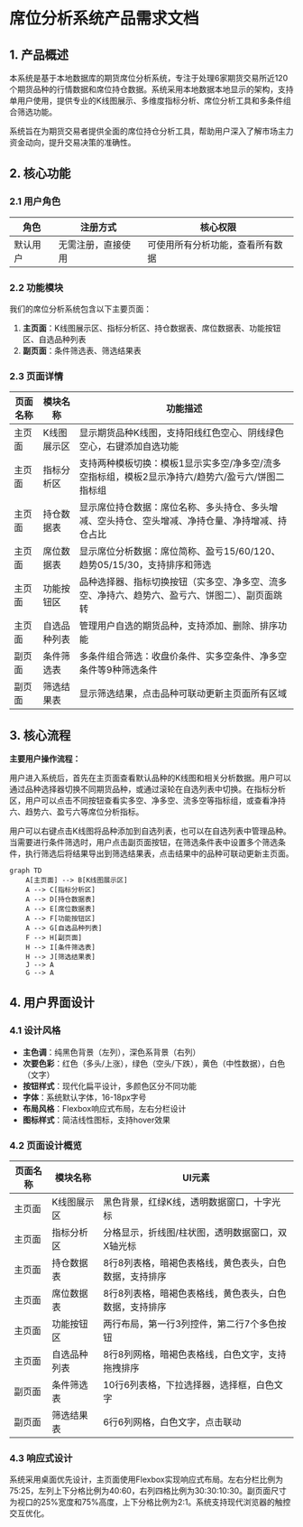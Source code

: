 # 席位分析系统产品需求文档

## 1. 产品概述

本系统是基于本地数据库的期货席位分析系统，专注于处理6家期货交易所近120个期货品种的行情数据和席位持仓数据。系统采用本地数据本地显示的架构，支持单用户使用，提供专业的K线图展示、多维度指标分析、席位分析工具和多条件组合筛选功能。

系统旨在为期货交易者提供全面的席位持仓分析工具，帮助用户深入了解市场主力资金动向，提升交易决策的准确性。

## 2. 核心功能

### 2.1 用户角色

| 角色 | 注册方式 | 核心权限 |
|------|----------|----------|
| 默认用户 | 无需注册，直接使用 | 可使用所有分析功能，查看所有数据 |

### 2.2 功能模块

我们的席位分析系统包含以下主要页面：

1. **主页面**：K线图展示区、指标分析区、持仓数据表、席位数据表、功能按钮区、自选品种列表
2. **副页面**：条件筛选表、筛选结果表

### 2.3 页面详情

| 页面名称 | 模块名称 | 功能描述 |
|----------|----------|----------|
| 主页面 | K线图展示区 | 显示期货品种K线图，支持阳线红色空心、阴线绿色空心，右键添加自选功能 |
| 主页面 | 指标分析区 | 支持两种模板切换：模板1显示实多空/净多空/流多空指标组，模板2显示净持六/趋势六/盈亏六/饼图二指标组 |
| 主页面 | 持仓数据表 | 显示席位持仓数据：席位名称、多头持仓、多头增减、空头持仓、空头增减、净持仓量、净持增减、持仓占比 |
| 主页面 | 席位数据表 | 显示席位分析数据：席位简称、盈亏15/60/120、趋势05/15/30，支持排序和筛选 |
| 主页面 | 功能按钮区 | 品种选择器、指标切换按钮（实多空、净多空、流多空、净持六、趋势六、盈亏六、饼图二）、副页面跳转 |
| 主页面 | 自选品种列表 | 管理用户自选的期货品种，支持添加、删除、排序功能 |
| 副页面 | 条件筛选表 | 多条件组合筛选：收盘价条件、实多空条件、净多空条件等9种筛选条件 |
| 副页面 | 筛选结果表 | 显示筛选结果，点击品种可联动更新主页面所有区域 |

## 3. 核心流程

**主要用户操作流程：**

用户进入系统后，首先在主页面查看默认品种的K线图和相关分析数据。用户可以通过品种选择器切换不同期货品种，或通过滚轮在自选列表中切换。在指标分析区，用户可以点击不同按钮查看实多空、净多空、流多空等指标组，或查看净持六、趋势六、盈亏六等席位分析指标。

用户可以右键点击K线图将品种添加到自选列表，也可以在自选列表中管理品种。当需要进行条件筛选时，用户点击副页面按钮，在筛选条件表中设置多个筛选条件，执行筛选后将结果导出到筛选结果表，点击结果中的品种可联动更新主页面。

```mermaid
graph TD
    A[主页面] --> B[K线图展示区]
    A --> C[指标分析区]
    A --> D[持仓数据表]
    A --> E[席位数据表]
    A --> F[功能按钮区]
    A --> G[自选品种列表]
    F --> H[副页面]
    H --> I[条件筛选表]
    H --> J[筛选结果表]
    J --> A
    G --> A
```

## 4. 用户界面设计

### 4.1 设计风格

- **主色调**：纯黑色背景（左列），深色系背景（右列）
- **次要色彩**：红色（多头/上涨），绿色（空头/下跌），黄色（中性数据），白色（文字）
- **按钮样式**：现代化扁平设计，多颜色区分不同功能
- **字体**：系统默认字体，16-18px字号
- **布局风格**：Flexbox响应式布局，左右分栏设计
- **图标样式**：简洁线性图标，支持hover效果

### 4.2 页面设计概览

| 页面名称 | 模块名称 | UI元素 |
|----------|----------|--------|
| 主页面 | K线图展示区 | 黑色背景，红绿K线，透明数据窗口，十字光标 |
| 主页面 | 指标分析区 | 分格显示，折线图/柱状图，透明数据窗口，双X轴光标 |
| 主页面 | 持仓数据表 | 8行8列表格，暗褐色表格线，黄色表头，白色数据，支持排序 |
| 主页面 | 席位数据表 | 8行8列表格，暗褐色表格线，黄色表头，白色数据，支持排序 |
| 主页面 | 功能按钮区 | 两行布局，第一行3列控件，第二行7个多色按钮 |
| 主页面 | 自选品种列表 | 8行8列网格，暗褐色表格线，白色文字，支持拖拽排序 |
| 副页面 | 条件筛选表 | 10行6列表格，下拉选择器，选择框，白色文字 |
| 副页面 | 筛选结果表 | 6行6列网格，白色文字，点击联动 |

### 4.3 响应式设计

系统采用桌面优先设计，主页面使用Flexbox实现响应式布局。左右分栏比例为75:25，左列上下分格比例为40:60，右列四格比例为30:30:10:30。副页面尺寸为视口的25%宽度和75%高度，上下分格比例为2:1。系统支持现代浏览器的触控交互优化。
